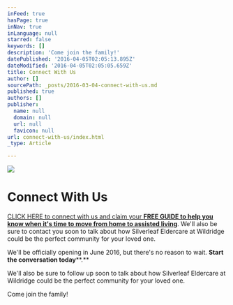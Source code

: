 ```yaml
---
inFeed: true
hasPage: true
inNav: true
inLanguage: null
starred: false
keywords: []
description: 'Come join the family!'
datePublished: '2016-04-05T02:05:13.895Z'
dateModified: '2016-04-05T02:05:05.659Z'
title: Connect With Us
author: []
sourcePath: _posts/2016-03-04-connect-with-us.md
published: true
authors: []
publisher:
  name: null
  domain: null
  url: null
  favicon: null
url: connect-with-us/index.html
_type: Article

---
```

![](https://the-grid-user-content.s3-us-west-2.amazonaws.com/8ef09bbf-ed2c-4ad7-89eb-014de9ace016.png)

# Connect With Us

[CLICK HERE to connect with us and claim your **FREE GUIDE to help you know when it's time to move from home to assisted living**][0]. We'll also be sure to contact you soon to talk about how Silverleaf Eldercare at Wildridge could be the perfect community for your loved one. 

We'll be officially opening in June 2016, but there's no reason to wait. **Start the conversation today****.**

We'll also be sure to follow up soon to talk about how Silverleaf Eldercare at Wildridge could be the perfect community for your loved one. 

Come join the family!

[0]: https://digital-tales.leadpages.co/silverleaf-eldercare-topsigns-oi/